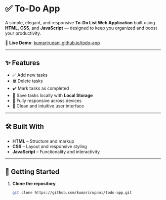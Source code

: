 # ✅ To-Do App

A simple, elegant, and responsive **To-Do List Web Application** built using **HTML**, **CSS**, and **JavaScript** — designed to keep you organized and boost your productivity.

🔗 **Live Demo**: [kumarirupani.github.io/todo-app](https://kumarirupani.github.io/todo-app/)

---

## ✨ Features

- ✅ Add new tasks
- 🗑️ Delete tasks
- ✔️ Mark tasks as completed
- 💾 Save tasks locally with **Local Storage**
- 📱 Fully responsive across devices
- 🎨 Clean and intuitive user interface

---
## 🛠️ Built With

- **HTML** – Structure and markup
- **CSS** – Layout and responsive styling
- **JavaScript** – Functionality and interactivity

---

## 🚀 Getting Started

1. **Clone the repository**
   ```bash
   git clone https://github.com/kumarirupani/todo-app.git



